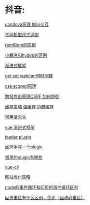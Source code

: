 # 抖音:
[]()

[condova原理  如何交互]()

[不同机型尺寸适配]()

[rem和em的区别]()

[小程序和hybird的区别]()

[渐进式框架]()

[get set watcher何时创建]()

[css scoped原理](https://zhuanlan.zhihu.com/p/111495177)

[跨站攻击原理CSRF  如何防御](https://blog.csdn.net/stpeace/article/details/53512283)

[缓存策略  强缓存  协商缓存](https://segmentfault.com/a/1190000015816331)

[常用请求头](http://tools.jb51.net/table/http_header)

[vue 渐进式框架]()


[loader plugin]()


[如何手写一个plugin]()


[常用的plugin有哪些]()


[vue-cli]()


[网站优化策略]()


[node的事件循环和网页的事件循环区别](https://www.cnblogs.com/xieoxie3000question/articles/13490832.html)


[回流重绘有什么区别，优化（回流必重绘）](https://www.cnblogs.com/lpl666/p/10545042.html)


